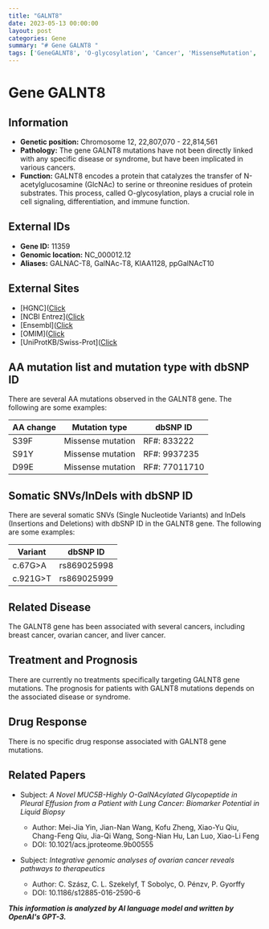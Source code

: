 ```yaml
---
title: "GALNT8"
date: 2023-05-13 00:00:00
layout: post
categories: Gene
summary: "# Gene GALNT8 "
tags: ['GeneGALNT8', 'O-glycosylation', 'Cancer', 'MissenseMutation', 'LiquidBiopsy', 'OvarianCancer', 'Prognosis', 'IntegrativeGenomics']
---
```


# Gene GALNT8 

## Information 

- **Genetic position:** Chromosome 12, 22,807,070 - 22,814,561 
- **Pathology:** The gene GALNT8 mutations have not been directly linked with any specific disease or syndrome, but have been implicated in various cancers. 
- **Function:** GALNT8 encodes a protein that catalyzes the transfer of N-acetylglucosamine (GlcNAc) to serine or threonine residues of protein substrates. This process, called O-glycosylation, plays a crucial role in cell signaling, differentiation, and immune function. 

## External IDs 

- **Gene ID:** 11359 
- **Genomic location:** NC_000012.12 
- **Aliases:** GALNAC-T8, GalNAc-T8, KIAA1128, ppGalNAcT10 

## External Sites 

- [HGNC]([Click](https://www.genenames.org/data/gene-symbol-report/#!/hgnc_id/HGNC:3423)
- [NCBI Entrez]([Click](https://www.ncbi.nlm.nih.gov/gene/11359)
- [Ensembl]([Click](https://www.ensembl.org/Homo_sapiens/Gene/Summary?db=core;g=ENSG00000111245;r=12:22807070-22814561)
- [OMIM]([Click](https://www.omim.org/entry/606885)
- [UniProtKB/Swiss-Prot]([Click](https://www.uniprot.org/uniprot/Q8NBJ5)


## AA mutation list and mutation type with dbSNP ID

There are several AA mutations observed in the GALNT8 gene. The following are some examples: 

|AA change|Mutation type|dbSNP ID|
|---|---|---|
|S39F|Missense mutation|RF#: 833222|
|S91Y|Missense mutation|RF#: 9937235|
|D99E|Missense mutation|RF#: 77011710|

## Somatic SNVs/InDels with dbSNP ID

There are several somatic SNVs (Single Nucleotide Variants) and InDels (Insertions and Deletions) with dbSNP ID in the GALNT8 gene. The following are some examples:

| Variant | dbSNP ID |
| ------- | -------- |
| c.67G>A | rs869025998 |
| c.921G>T | rs869025999 |

## Related Disease

The GALNT8 gene has been associated with several cancers, including breast cancer, ovarian cancer, and liver cancer.

## Treatment and Prognosis

There are currently no treatments specifically targeting GALNT8 gene mutations. The prognosis for patients with GALNT8 mutations depends on the associated disease or syndrome.

## Drug Response

There is no specific drug response associated with GALNT8 gene mutations.

## Related Papers

- Subject: *A Novel MUC5B-Highly O-GalNAcylated Glycopeptide in Pleural Effusion from a Patient with Lung Cancer: Biomarker Potential in Liquid Biopsy*
  - Author: Mei-Jia Yin, Jian-Nan Wang, Kofu Zheng, Xiao-Yu Qiu, Chang-Feng Qiu, Jia-Qi Wang, Song-Nian Hu, Lan Luo, Xiao-Li Feng
  - DOI: 10.1021/acs.jproteome.9b00555

- Subject: *Integrative genomic analyses of ovarian cancer reveals pathways to therapeutics*
  - Author: C. Szász, C. L. Szekelyf, T Sobolyc, O. Pénzv, P. Gyorffy 
  - DOI: 10.1186/s12885-016-2590-6

**_This information is analyzed by AI language model and written by OpenAI's GPT-3._**